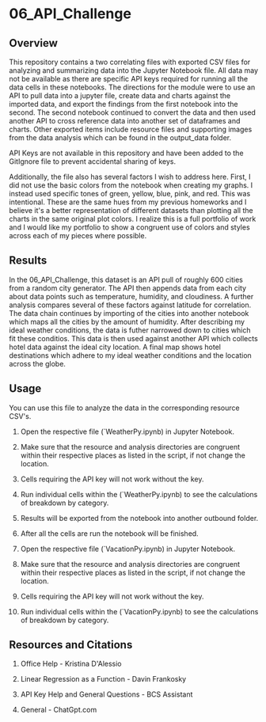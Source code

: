 # 06_API_Challenge
## Overview

This repository contains a two correlating files with exported CSV files for analyzing and summarizing data into the Jupyter Notebook file. All data may not be available as there are specific API keys required for running all the data cells in these notebooks. The directions for the module were to use an API to pull data into a jupyter file, create data and charts against the imported data, and export the findings from the first notebook into the second. The second notebook continued to convert the data and then used another API to cross reference data into another set of dataframes and charts. Other exported items include resource files and supporting images from the data analysis which can be found in the output_data folder.

API Keys are not available in this repository and have been added to the GitIgnore file to prevent accidental sharing of keys.

Additionally, the file also has several factors I wish to address here. First, I did not use the basic colors from the notebook when creating my graphs. I instead used specific tones of green, yellow, blue, pink, and red. This was intentional. These are the same hues from my previous homeworks and I believe it's a better representation of different datasets than plotting all the charts in the same original plot colors. I realize this is a full portfolio of work and I would like my portfolio to show a congruent use of colors and styles across each of my pieces where possible.

## Results

In the 06_API_Challenge, this dataset is an API pull of roughly 600 cities from a random city generator. The API then appends data from each city about data points such as temperature, humidity, and cloudiness. A further analysis compares several of these factors against latitude for correlation. The data chain continues by importing of the cities into another notebook which maps all the cities by the amount of humidity. After describing my ideal weather conditions, the data is futher narrowed down to cities which fit these conditios. This data is then used against another API which collects hotel data against the ideal city location. A final map shows hotel destinations which adhere to my ideal weather conditions and the location across the globe.

## Usage

You can use this file to analyze the data in the corresponding resource CSV's.

1. Open the respective file (`WeatherPy.ipynb) in Jupyter Notebook.

2. Make sure that the resource and analysis directories are congruent within their respective places as listed in the script, if not change the location.
   
3. Cells requiring the API key will not work without the key.

5. Run individual cells within the (`WeatherPy.ipynb) to see the calculations of breakdown by category.

6. Results will be exported from the notebook into another outbound folder.

7. After all the cells are run the notebook will be finished.

8. Open the respective file (`VacationPy.ipynb) in Jupyter Notebook.

9. Make sure that the resource and analysis directories are congruent within their respective places as listed in the script, if not change the location.

10. Cells requiring the API key will not work without the key.

11. Run individual cells within the (`VacationPy.ipynb) to see the calculations of breakdown by category.

## Resources and Citations

1. Office Help - Kristina D'Alessio

2. Linear Regression as a Function - Davin Frankosky

3. API Key Help and General Questions - BCS Assistant
   
4. General - ChatGpt.com

